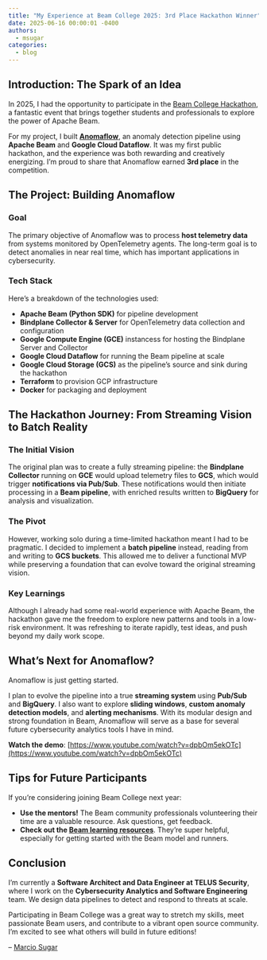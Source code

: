 ```yaml
---
title: "My Experience at Beam College 2025: 3rd Place Hackathon Winner"
date: 2025-06-16 00:00:01 -0400
authors:
  - msugar
categories:
  - blog
---
```

<!--
Licensed under the Apache License, Version 2.0 (the "License");
you may not use this file except in compliance with the License.
You may obtain a copy of the License at
http://www.apache.org/licenses/LICENSE-2.0
Unless required by applicable law or agreed to in writing, software
distributed under the License is distributed on an "AS IS" BASIS,
WITHOUT WARRANTIES OR CONDITIONS OF ANY KIND, either express or implied.
See the License for the specific language governing permissions and
limitations under the License.
-->

## Introduction: The Spark of an Idea

In 2025, I had the opportunity to participate in the [Beam College Hackathon](https://beamcollege.dev/hackathon/), a fantastic event that brings together students and professionals to explore the power of Apache Beam.

For my project, I built **[Anomaflow](https://github.com/msugar/anomaflow)**, an anomaly detection pipeline using **Apache Beam** and **Google Cloud Dataflow**. It was my first public hackathon, and the experience was both rewarding and creatively energizing. I’m proud to share that Anomaflow earned **3rd place** in the competition.

## The Project: Building Anomaflow

### Goal

The primary objective of Anomaflow was to process **host telemetry data** from systems monitored by OpenTelemetry agents. The long-term goal is to detect anomalies in near real time, which has important applications in cybersecurity.

### Tech Stack

Here’s a breakdown of the technologies used:

- **Apache Beam (Python SDK)** for pipeline development
- **Bindplane Collector & Server** for OpenTelemetry data collection and configuration
- **Google Compute Engine (GCE)** instancess for hosting the Bindplane Server and Collector
- **Google Cloud Dataflow** for running the Beam pipeline at scale
- **Google Cloud Storage (GCS)** as the pipeline’s source and sink during the hackathon
- **Terraform** to provision GCP infrastructure
- **Docker** for packaging and deployment

## The Hackathon Journey: From Streaming Vision to Batch Reality

### The Initial Vision

The original plan was to create a fully streaming pipeline: the **Bindplane Collector** running on **GCE** would upload telemetry files to **GCS**, which would trigger **notifications via Pub/Sub**. These notifications would then initiate processing in a **Beam pipeline**, with enriched results written to **BigQuery** for analysis and visualization.

### The Pivot

However, working solo during a time-limited hackathon meant I had to be pragmatic. I decided to implement a **batch pipeline** instead, reading from and writing to **GCS buckets**. This allowed me to deliver a functional MVP while preserving a foundation that can evolve toward the original streaming vision.

### Key Learnings

Although I already had some real-world experience with Apache Beam, the hackathon gave me the freedom to explore new patterns and tools in a low-risk environment. It was refreshing to iterate rapidly, test ideas, and push beyond my daily work scope.

## What’s Next for Anomaflow?

Anomaflow is just getting started.

I plan to evolve the pipeline into a true **streaming system** using **Pub/Sub** and **BigQuery**. I also want to explore **sliding windows**, **custom anomaly detection models**, and **alerting mechanisms**. With its modular design and strong foundation in Beam, Anomaflow will serve as a base for several future cybersecurity analytics tools I have in mind.

**Watch the demo**: [https://www.youtube.com/watch?v=dpbOm5ekOTc](https://www.youtube.com/watch?v=dpbOm5ekOTc)

## Tips for Future Participants

If you’re considering joining Beam College next year:

- **Use the mentors!** The Beam community professionals volunteering their time are a valuable resource. Ask questions, get feedback.
- **Check out the [Beam learning resources](https://beam.apache.org/get-started/resources/learning-resources/)**. They’re super helpful, especially for getting started with the Beam model and runners.

## Conclusion

I’m currently a **Software Architect and Data Engineer at TELUS Security**, where I work on the **Cybersecurity Analytics and Software Engineering** team. We design data pipelines to detect and respond to threats at scale.

Participating in Beam College was a great way to stretch my skills, meet passionate Beam users, and contribute to a vibrant open source community. I’m excited to see what others will build in future editions!

– [Marcio Sugar](https://www.linkedin.com/in/marcio-sugar/)
